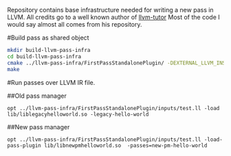 Repository contains base infrastructure needed for writing a new pass in LLVM.
All credits go to a well known author of [llvm-tutor](https://github.com/banach-space/llvm-tutor)
Most of the code I would say almost all comes from his repository.

#Build pass as shared object

```bash
mkdir build-llvm-pass-infra
cd build-llvm-pass-infra
cmake ../llvm-pass-infra/FirstPassStandalonePlugin/ -DEXTERNAL_LLVM_INSTALL_DIR=<path to llvm install>
make
```

#Run passes over LLVM IR file.

##Old pass manager
```
opt ../llvm-pass-infra/FirstPassStandalonePlugin/inputs/test.ll -load lib/liblegacyhelloworld.so -legacy-hello-world
```

##New pass manager
```
opt ../llvm-pass-infra/FirstPassStandalonePlugin/inputs/test.ll -load-pass-plugin lib/libnewpmhelloworld.so  -passes=new-pm-hello-world
```

